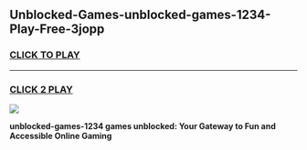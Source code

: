 
## Unblocked-Games-unblocked-games-1234-Play-Free-3jopp
<h3>
<a href="https://premium76.site?title=unblocked-games-1234&ref=23A">CLICK TO PLAY</a></h3>
<hr>

<h3>
<a href="https://premium76.site?title=unblocked-games-1234&ref=23A">CLICK 2 PLAY</a>
  
</h3>

<a href="https://premium76.site?title=unblocked-games-1234&ref=23A"><img src="https://clearcache.store/games.png"></a>


**unblocked-games-1234 games unblocked: Your Gateway to Fun and Accessible Online Gaming**

